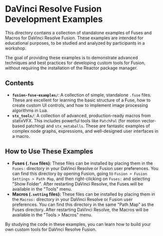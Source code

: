 # DaVinci Resolve Fusion Development Examples

This directory contains a collection of standalone examples of Fuses and Macros for DaVinci Resolve Fusion. These examples are intended for educational purposes, to be studied and analyzed by participants in a workshop.

The goal of providing these examples is to demonstrate advanced techniques and best practices for developing custom tools for Fusion, without requiring the installation of the Reactor package manager.

## Contents

*   **`fusion-fuse-examples/`**: A collection of simple, standalone `.fuse` files. These are excellent for learning the basic structure of a Fuse, how to create custom UI controls, and how to implement image processing algorithms in Lua.
*   **`stx_tools/`**: A collection of advanced, production-ready macros from statixVFX. This includes powerful tools like `PatchPal` (for motion vector-based patching) and `stx_metaballs`. These are fantastic examples of complex node graphs, expressions, and well-designed user interfaces in a macro.

## How to Use These Examples

*   **Fuses (`.fuse` files):** These files can be installed by placing them in the `Fuses:` directory in your DaVinci Resolve or Fusion user preferences. You can find this directory by opening Fusion, going to `Fusion > Fusion Settings > Path Map`, and then right-clicking on `Fuses:` and selecting "Show Folder". After restarting DaVinci Resolve, the Fuses will be available in the "Tools" menu.
*   **Macros (`.setting` files):** These files can be installed by placing them in the `Macros:` directory in your DaVinci Resolve or Fusion user preferences. You can find this directory in the same "Path Map" as the Fuses directory. After restarting DaVinci Resolve, the Macros will be available in the "Tools > Macros" menu.

By studying the code in these examples, you can learn how to build your own custom tools for DaVinci Resolve Fusion.